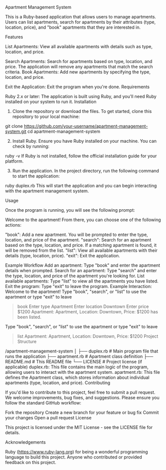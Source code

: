 Apartment Management System

This is a Ruby-based application that allows users to manage apartments. Users can list apartments, search for apartments by their attributes (type, location, price), and "book" apartments that they are interested in.

Features

List Apartments: View all available apartments with details such as type, location, and price.

Search Apartments: Search for apartments based on type, location, and price. The application will remove any apartments that match the search criteria.
Book Apartments: Add new apartments by specifying the type, location, and price.

Exit the Application: Exit the program when you're done.
Requirements

Ruby 2.x or later: The application is built using Ruby, and you'll need Ruby installed on your system to run it.
Installation

1. Clone the repository or download the files.
To get started, clone this repository to your local machine:

git clone https://github.com/your-username/apartment-management-system.git
cd apartment-management-system

2. Install Ruby.
Ensure you have Ruby installed on your machine. You can check by running:

ruby -v
If Ruby is not installed, follow the official installation guide for your platform.

3. Run the application.
In the project directory, run the following command to start the application:

ruby duplex.rb
This will start the application and you can begin interacting with the apartment management system.

Usage

Once the program is running, you will see the following prompt:

Welcome to the apartment!
From there, you can choose one of the following actions:

"book": Add a new apartment. You will be prompted to enter the type, location, and price of the apartment.
"search": Search for an apartment based on the type, location, and price. If a matching apartment is found, it will be removed from the list.
"list": View all available apartments with their details (type, location, price).
"exit": Exit the application.

Example Workflow
Add an apartment:
Type "book" and enter the apartment details when prompted.
Search for an apartment:
Type "search" and enter the type, location, and price of the apartment you're looking for.
List available apartments:
Type "list" to view all the apartments you have listed.
Exit the program:
Type "exit" to leave the program.
Example Interaction:
Welcome to the apartment!
Type "book", "search", or "list" to use the apartment or type "exit" to leave
> book
Enter type
Apartment
Enter location
Downtown
Enter price
$1200
Apartment: Apartment, Location: Downtown, Price: $1200 has been listed.

Type "book", "search", or "list" to use the apartment or type "exit" to leave
> list
Apartment: Apartment, Location: Downtown, Price: $1200
Project Structure

/apartment-management-system
│
├── duplex.rb             # Main program file that runs the application
├── apartment.rb          # Apartment class definition
├── README.md             # This README file
└── LICENSE               # Project license (if applicable)
duplex.rb: This file contains the main logic of the program, allowing users to interact with the apartment system.
apartment.rb: This file defines the Apartment class, which stores information about individual apartments (type, location, and price).
Contributing

If you'd like to contribute to this project, feel free to submit a pull request. We welcome improvements, bug fixes, and suggestions. Please ensure you follow the standard GitHub workflow:

Fork the repository
Create a new branch for your feature or bug fix
Commit your changes
Open a pull request
License

This project is licensed under the MIT License - see the LICENSE file for details.

Acknowledgements

Ruby (https://www.ruby-lang.org) for being a wonderful programming language to build this project.
Anyone who contributed or provided feedback on this project.
